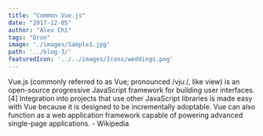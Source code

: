 ```yaml
---
title: "Common Vue.js"
date: "2017-12-05"
author: "Alex Chî"
tags: "Dron"
image: './images/Sample1.jpg'
path: '../blog-3/'
featuredIcon: '../../images/Icons/weddings.png'
---
```

Vue.js (commonly referred to as Vue; pronounced /vjuː/, like view) is an open-source progressive JavaScript framework for building user interfaces.[4] Integration into projects that use other JavaScript libraries is made easy with Vue because it is designed to be incrementally adoptable. Vue can also function as a web application framework capable of powering advanced single-page applications. - Wikipedia